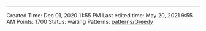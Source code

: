 ---
Created Time: Dec 01, 2020 11:55 PM
Last edited time: May 20, 2021 9:55 AM
Points: 1700
Status: waiting
Patterns: [patterns/Greedy](patterns/Greedy.md)